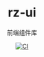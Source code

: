<h1 align="center">rz-ui</h1>

<p align="center">
前端组件库
</p>

<p align="center">
    <a href="https://github.com/wb1128/rz-ui/actions/workflows/main.yml"><img src="https://github.com/wb1128/rz-ui/actions/workflows/main.yml/badge.svg?branch=main" alt="CI" style="max-width: 100%;"></a>
</p>

<br>
<br>
